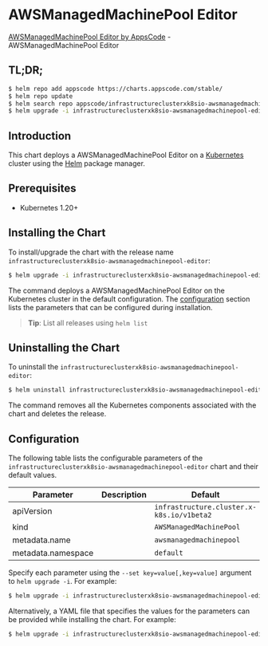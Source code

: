 # AWSManagedMachinePool Editor

[AWSManagedMachinePool Editor by AppsCode](https://appscode.com) - AWSManagedMachinePool Editor

## TL;DR;

```bash
$ helm repo add appscode https://charts.appscode.com/stable/
$ helm repo update
$ helm search repo appscode/infrastructureclusterxk8sio-awsmanagedmachinepool-editor --version=v0.25.0
$ helm upgrade -i infrastructureclusterxk8sio-awsmanagedmachinepool-editor appscode/infrastructureclusterxk8sio-awsmanagedmachinepool-editor -n default --create-namespace --version=v0.25.0
```

## Introduction

This chart deploys a AWSManagedMachinePool Editor on a [Kubernetes](http://kubernetes.io) cluster using the [Helm](https://helm.sh) package manager.

## Prerequisites

- Kubernetes 1.20+

## Installing the Chart

To install/upgrade the chart with the release name `infrastructureclusterxk8sio-awsmanagedmachinepool-editor`:

```bash
$ helm upgrade -i infrastructureclusterxk8sio-awsmanagedmachinepool-editor appscode/infrastructureclusterxk8sio-awsmanagedmachinepool-editor -n default --create-namespace --version=v0.25.0
```

The command deploys a AWSManagedMachinePool Editor on the Kubernetes cluster in the default configuration. The [configuration](#configuration) section lists the parameters that can be configured during installation.

> **Tip**: List all releases using `helm list`

## Uninstalling the Chart

To uninstall the `infrastructureclusterxk8sio-awsmanagedmachinepool-editor`:

```bash
$ helm uninstall infrastructureclusterxk8sio-awsmanagedmachinepool-editor -n default
```

The command removes all the Kubernetes components associated with the chart and deletes the release.

## Configuration

The following table lists the configurable parameters of the `infrastructureclusterxk8sio-awsmanagedmachinepool-editor` chart and their default values.

|     Parameter      | Description |                       Default                        |
|--------------------|-------------|------------------------------------------------------|
| apiVersion         |             | <code>infrastructure.cluster.x-k8s.io/v1beta2</code> |
| kind               |             | <code>AWSManagedMachinePool</code>                   |
| metadata.name      |             | <code>awsmanagedmachinepool</code>                   |
| metadata.namespace |             | <code>default</code>                                 |


Specify each parameter using the `--set key=value[,key=value]` argument to `helm upgrade -i`. For example:

```bash
$ helm upgrade -i infrastructureclusterxk8sio-awsmanagedmachinepool-editor appscode/infrastructureclusterxk8sio-awsmanagedmachinepool-editor -n default --create-namespace --version=v0.25.0 --set apiVersion=infrastructure.cluster.x-k8s.io/v1beta2
```

Alternatively, a YAML file that specifies the values for the parameters can be provided while
installing the chart. For example:

```bash
$ helm upgrade -i infrastructureclusterxk8sio-awsmanagedmachinepool-editor appscode/infrastructureclusterxk8sio-awsmanagedmachinepool-editor -n default --create-namespace --version=v0.25.0 --values values.yaml
```

